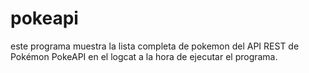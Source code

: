 # pokeapi
 
este programa muestra la lista completa de pokemon del API REST de Pokémon PokeAPI en el logcat a la hora de ejecutar el programa.